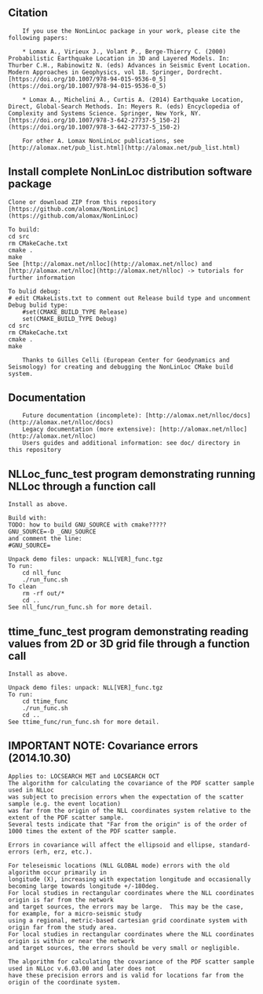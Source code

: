 Citation
------------------------------------------------------
        If you use the NonLinLoc package in your work, please cite the following papers:

        * Lomax A., Virieux J., Volant P., Berge-Thierry C. (2000) Probabilistic Earthquake Location in 3D and Layered Models. In: Thurber C.H., Rabinowitz N. (eds) Advances in Seismic Event Location. Modern Approaches in Geophysics, vol 18. Springer, Dordrecht. [https://doi.org/10.1007/978-94-015-9536-0_5](https://doi.org/10.1007/978-94-015-9536-0_5)

        * Lomax A., Michelini A., Curtis A. (2014) Earthquake Location, Direct, Global-Search Methods. In: Meyers R. (eds) Encyclopedia of Complexity and Systems Science. Springer, New York, NY. [https://doi.org/10.1007/978-3-642-27737-5_150-2](https://doi.org/10.1007/978-3-642-27737-5_150-2)

        For other A. Lomax NonLinLoc publications, see [http://alomax.net/pub_list.html](http://alomax.net/pub_list.html)


Install complete NonLinLoc distribution software package
------------------------------------------------------
	Clone or download ZIP from this repository [https://github.com/alomax/NonLinLoc](https://github.com/alomax/NonLinLoc)

	To build:
	cd src
	rm CMakeCache.txt
	cmake .
	make
	See [http://alomax.net/nlloc](http://alomax.net/nlloc) and [http://alomax.net/nlloc](http://alomax.net/nlloc) -> tutorials for further information

	To bulid debug:
	# edit CMakeLists.txt to comment out Release build type and uncomment Debug bulid type:
		#set(CMAKE_BUILD_TYPE Release)
		set(CMAKE_BUILD_TYPE Debug)
	cd src
	rm CMakeCache.txt
	cmake .
	make

        Thanks to Gilles Celli (European Center for Geodynamics and Seismology) for creating and debugging the NonLinLoc CMake build system.


Documentation
------------------------------------------------------
        Future documentation (incomplete): [http://alomax.net/nlloc/docs](http://alomax.net/nlloc/docs)
        Legacy documentation (more extensive): [http://alomax.net/nlloc](http://alomax.net/nlloc)
        Users guides and additional information: see doc/ directory in this repository


NLLoc_func_test program demonstrating running NLLoc through a function call
------------------------------------------------------
	Install as above.

	Build with:
	TODO: how to build GNU_SOURCE with cmake?????
	GNU_SOURCE=-D _GNU_SOURCE
	and comment the line:
	#GNU_SOURCE=

	Unpack demo files: unpack: NLL[VER]_func.tgz
	To run:
		cd nll_func
		./run_func.sh
	To clean
		rm -rf out/*
		cd ..
	See nll_func/run_func.sh for more detail.


ttime_func_test program demonstrating reading values from 2D or 3D grid file through a function call
------------------------------------------------------
	Install as above.

	Unpack demo files: unpack: NLL[VER]_func.tgz
	To run:
		cd ttime_func
		./run_func.sh
		cd ..
	See ttime_func/run_func.sh for more detail.


IMPORTANT NOTE: Covariance errors (2014.10.30)
------------------------------------------------------
	Applies to: LOCSEARCH MET and LOCSEARCH OCT
	The algorithm for calculating the covariance of the PDF scatter sample used in NLLoc
	was subject to precision errors when the expectation of the scatter sample (e.g. the event location)
	was far from the origin of the NLL coordinates system relative to the extent of the PDF scatter sample.
	Several tests indicate that "Far from the origin" is of the order of 1000 times the extent of the PDF scatter sample.

	Errors in covariance will affect the ellipsoid and ellipse, standard-errors (erh, erz, etc.).

	For teleseismic locations (NLL GLOBAL mode) errors with the old algorithm occur primarily in
	longitude (X), increasing with expectation longitude and occasionally becoming large towards longitude +/-180deg.
	For local studies in rectangular coordinates where the NLL coordinates origin is far from the network
	and target sources, the errors may be large.  This may be the case, for example, for a micro-seismic study
	using a regional, metric-based cartesian grid coordinate system with origin far from the study area.
	For local studies in rectangular coordinates where the NLL coordinates origin is within or near the network
	and target sources, the errors should be very small or negligible.

	The algorithm for calculating the covariance of the PDF scatter sample used in NLLoc v.6.03.00 and later does not
	have these precision errors and is valid for locations far from the origin of the coordinate system.


